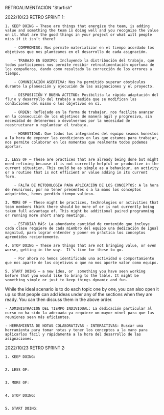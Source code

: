 
RETROALIMENTACIÓN "Starfish"


2022/10/23 RETRO SPRINT 1:

    1. KEEP DOING – These are things that energize the team, is adding value and something the team is doing well and you recognize the value on it. What are the good things in your project or what will people miss if it isn’t there?

        - COMPROMISO: Nos permite materializar en el tiempo acordado los objetivos que nos planteamos en el desarrollo de cada asignación.

        - TRABAJO EN EQUIPO: Incluyendo la distribución del trabajo, que todos participemos nos permite recibir retroalimentación oportuna de los compañeros, dando como resultado la corrección de los errores a tiempo.

        - COMUNICACIÓN ASERTIVA: Nos ha permitido superar obstáculos durante la planeación y ejecución de las asignaciones y el proyecto. 

        - DISPOSICIÓN Y BUENA ACTITUD: Posibilita la rápida adaptación del flujo y desarrollo del trabajo a medida que se modifican las condiciones del mismo o los objetivos en sí. 

        - ORDEN: Reflejado en la forma de trabajar, nos facilita avanzar en la consecución de los objetivos de manera ágil y progresiva, sin necesidad de detenermos o devolvernos por la necesidad de reestructurar o replantear el trabajo.

        - HONESTIDAD: Que todos los integrantes del equipo seamos honestos a la hora de exponer las condiciones en las que estamos para trabajar, nos permite colaborar en los momentos que realmente todos podemos aportar.


    2. LESS OF – These are practices that are already being done but might need refining because it is not currently helpful or productive in the current situation. This could be as simple as a behaviour, an activity or a routine that is not efficient or value adding in its current form.

        - FALTA DE METODOLOGÍA PARA APLICACIÓN DE LOS CONCEPTOS: A la hora de reunirnos, por no tener presentes o a la mano los conceptos adquiridos, hemos perdido tiempo valioso.

    3. MORE OF – These might be practices, technologies or activities that team members think there should be more of or is not currently being taken full advantage of. This might be additional paired programming or running more short sharp meetings.

        - ESTUDIAR MÁS: La abundante cantidad de contenido que incluye cada clase requiere de cada miembro del equipo una dedicación de igual magnitud, para lograr entender y poner en práctica los conceptos aprendidos recientemente.

    4. STOP DOING – These are things that are not bringing value, or even worse, getting in the way.  It’s time for these to go.

        - Por ahora no hemos identificado una actividad o comportamiento que nos aparte de los objetivos o que no nos aporte valor como equipo.

    5. START DOING – a new idea, or  something you have seen working before that you would like to bring to the table. It might be something simple or just to keep things dynamic and fun.
While the ideal scenario is to do each topic one by one, you can also open it up so that people can add ideas under any of the sections when they are ready. You can then discuss them in the above order.

    - ADMINISTRACIÓN DEL TIEMPO INDIVIDUAL: La dedicación particular al curso no ha sido la adecuada ya requiere un mayor nivel para que las reuniones sean más eficientes.

    - HERRAMIENTA DE NOTAS COLABORATIVAS - INTERACTIVAS: Buscar una herramienta para tomar notas y tener los conceptos a la mano para aplicarlos fácil y rápidamente a la hora del desarrollo de las asignaciones.


2022/10/23 RETRO SPRINT 2:

    1. KEEP DOING:


    2. LESS OF:


    3. MORE OF:


    4. STOP DOING:


    5. START DOING: